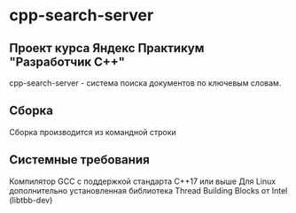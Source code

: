 # cpp-search-server

## Проект курса Яндекс Практикум "Разработчик С++"
cpp-search-server - система поиска документов по ключевым словам.

## Сборка
Сборка производится из командной строки

## Системные требования
Компилятор GCC с поддержкой стандарта C++17 или выше
Для Linux дополнительно установленная библиотека Thread Building Blocks от Intel (libtbb-dev)
